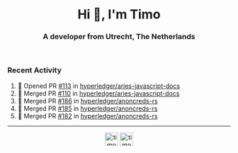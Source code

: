 <h1 align="center">Hi 👋, I'm Timo</h1>
<h3 align="center">A developer from Utrecht, The Netherlands</h3>
<br/>
<!-- https://github.com/rahuldkjain/github-profile-readme-generator --!>

<!--  <p align="left"><img src="https://github-readme-stats.vercel.app/api?username=timoglastra&show_icons=true&count_private=true&" alt="timoglastra" /></p> --!>

<!--
Github language stats
<p align="left"><img src="https://github-readme-stats.vercel.app/api/top-langs/?username=timoglastra&layout=compact" alt="timoglastra" /><p>
-->

<!-- Codestats language stats -->
<!-- <p align="left"><img src="https://codestats-readme.vercel.app/api/top-langs/?username=timoglastra&layout=compact&language_count=12" alt="timoglastra" /><p>    --!>
  
<h3>Recent Activity</h3>

<!--START_SECTION:activity-->
1. 💪 Opened PR [#113](https://github.com/hyperledger/aries-javascript-docs/pull/113) in [hyperledger/aries-javascript-docs](https://github.com/hyperledger/aries-javascript-docs)
2. 🎉 Merged PR [#110](https://github.com/hyperledger/aries-javascript-docs/pull/110) in [hyperledger/aries-javascript-docs](https://github.com/hyperledger/aries-javascript-docs)
3. 🎉 Merged PR [#186](https://github.com/hyperledger/anoncreds-rs/pull/186) in [hyperledger/anoncreds-rs](https://github.com/hyperledger/anoncreds-rs)
4. 🎉 Merged PR [#185](https://github.com/hyperledger/anoncreds-rs/pull/185) in [hyperledger/anoncreds-rs](https://github.com/hyperledger/anoncreds-rs)
5. 🎉 Merged PR [#182](https://github.com/hyperledger/anoncreds-rs/pull/182) in [hyperledger/anoncreds-rs](https://github.com/hyperledger/anoncreds-rs)
<!--END_SECTION:activity-->

---

<p align="center">
<a href="https://twitter.com/timoglastra" target="blank"><img align="center" src="https://cdn.jsdelivr.net/npm/simple-icons@3.0.1/icons/twitter.svg" alt="timoglastra" height="30" width="30" /></a>
<a href="https://linkedin.com/in/timoglastra" target="blank"><img align="center" src="https://cdn.jsdelivr.net/npm/simple-icons@3.0.1/icons/linkedin.svg" alt="timoglastra" height="30" width="30" /></a>
</p>



